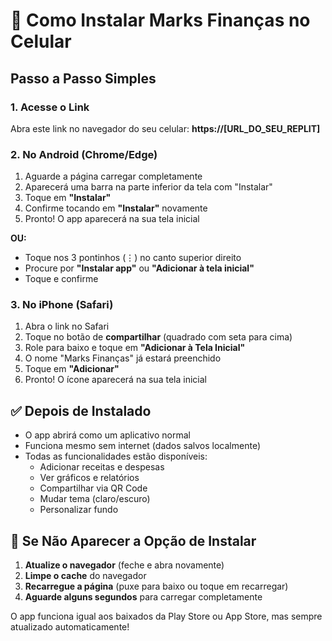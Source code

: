 # 📱 Como Instalar Marks Finanças no Celular

## Passo a Passo Simples

### 1. Acesse o Link
Abra este link no navegador do seu celular:
**https://[URL_DO_SEU_REPLIT]**

### 2. No Android (Chrome/Edge)
1. Aguarde a página carregar completamente
2. Aparecerá uma barra na parte inferior da tela com "Instalar"
3. Toque em **"Instalar"**
4. Confirme tocando em **"Instalar"** novamente
5. Pronto! O app aparecerá na sua tela inicial

**OU:**
- Toque nos 3 pontinhos (⋮) no canto superior direito
- Procure por **"Instalar app"** ou **"Adicionar à tela inicial"**
- Toque e confirme

### 3. No iPhone (Safari)
1. Abra o link no Safari
2. Toque no botão de **compartilhar** (quadrado com seta para cima)
3. Role para baixo e toque em **"Adicionar à Tela Inicial"**
4. O nome "Marks Finanças" já estará preenchido
5. Toque em **"Adicionar"**
6. Pronto! O ícone aparecerá na sua tela inicial

## ✅ Depois de Instalado

- O app abrirá como um aplicativo normal
- Funciona mesmo sem internet (dados salvos localmente)
- Todas as funcionalidades estão disponíveis:
  - Adicionar receitas e despesas
  - Ver gráficos e relatórios
  - Compartilhar via QR Code
  - Mudar tema (claro/escuro)
  - Personalizar fundo

## 🔧 Se Não Aparecer a Opção de Instalar

1. **Atualize o navegador** (feche e abra novamente)
2. **Limpe o cache** do navegador
3. **Recarregue a página** (puxe para baixo ou toque em recarregar)
4. **Aguarde alguns segundos** para carregar completamente

O app funciona igual aos baixados da Play Store ou App Store, mas sempre atualizado automaticamente!